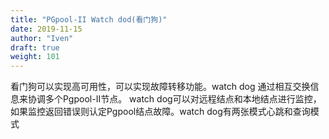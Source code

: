 ```yaml
---
title: "PGpool-II Watch dod(看门狗)"
date: 2019-11-15
author: "Iven"
draft: true
weight: 101
---
```


看门狗可以实现高可用性，可以实现故障转移功能。watch dog 通过相互交换信息来协调多个Pgpool-II节点。
watch dog可以对远程结点和本地结点进行监控，如果监控返回错误则认定Pgpool结点故障。watch dog有两张模式心跳和查询模式



